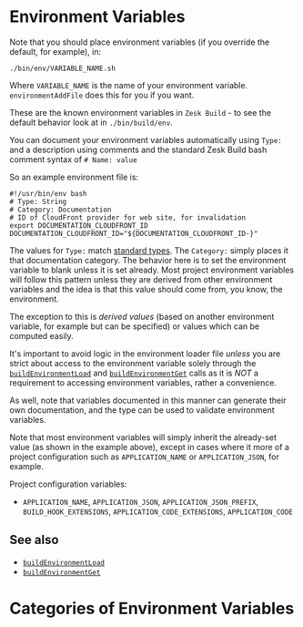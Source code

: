# Environment Variables

Note that you should place environment variables (if you override the default, for example), in:

    ./bin/env/VARIABLE_NAME.sh

Where `VARIABLE_NAME` is the name of your environment variable. `environmentAddFile` does this for you if you want.

These are the known environment variables in `Zesk Build` - to see the default behavior look at in `./bin/build/env`.

You can document your environment variables automatically using `Type:` and a description using comments and the
standard Zesk Build bash comment syntax of `# Name: value`

So an example environment file is:

    #!/usr/bin/env bash
    # Type: String
    # Category: Documentation
    # ID of CloudFront provider for web site, for invalidation
    export DOCUMENTATION_CLOUDFRONT_ID
    DOCUMENTATION_CLOUDFRONT_ID="${DOCUMENTATION_CLOUDFRONT_ID-}"

The values for `Type:` match [standard types](../guide/types.md). The `Category:` simply places it that documentation
category. The behavior here is to set the environment variable to blank unless it is set already. Most project
environment variables will follow this pattern unless they are derived from other environment variables and the idea is
that this value should come from, you know, the environment.

The exception to this is *derived values* (based on another environment variable, for example but can be specified) or
values which can be computed easily.

It's important to avoid logic in the environment loader file *unless* you are strict about access to the environment
variable solely through the [`buildEnvironmentLoad`](../tools/build.md#buildEnvironmentLoad) and [
`buildEnvironmentGet`](../tools/build.md#buildEnvironmentGet) calls as it is *NOT* a requirement to
accessing environment variables, rather a convenience.

As well, note that variables documented in this manner can generate their own documentation, and the type can be used to
validate environment variables.

Note that most environment variables will simply inherit the already-set value (as shown in the example above), except
in cases where it more of a project configuration such as `APPLICATION_NAME` or `APPLICATION_JSON`, for example.

Project configuration variables:

- `APPLICATION_NAME`, `APPLICATION_JSON`, `APPLICATION_JSON_PREFIX`, `BUILD_HOOK_EXTENSIONS`,
  `APPLICATION_CODE_EXTENSIONS`, `APPLICATION_CODE`

## See also

- [`buildEnvironmentLoad`](../tools/build.md#buildEnvironmentLoad)
- [`buildEnvironmentGet`](../tools/build.md#buildEnvironmentGet)

# Categories of Environment Variables

<!-- source/env/index.md is the original version of this file and the one which should be edited -->
